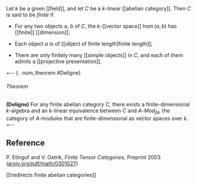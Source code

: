 Let $k$ be a given [[field]], and let $C$ be a $k$-linear [[abelian category]]. Then $C$ is said to be *finite* if 

* For any two objects $a$, $b$ of $C$, the $k$-[[vector space]] $\hom(a, b)$ has [[finite]] [[dimension]]; 

* Each object $a$ is of [[object of finite length|finite length]]; 

* There are only finitely many [[simple objects]] in $C$, and each of them admits a [[projective presentation]]. 

+-- {: .num_theorem #Deligne} 
###### Theorem 
**(Deligne)** 
For any finite abelian category $C$, there exists a finite-dimensional $k$-algebra and an $k$-linear equivalence between $C$ and $A$-$Mod_{fd}$, the category of $A$-modules that are finite-dimensional as vector spaces over $k$. 
=-- 

## Reference 

P. Etingof and V. Ostrik, _Finite Tensor Categories_, Preprint 2003 ([arxiv.org/pdf/math/0301027](http://arxiv.org/pdf/math/0301027)) 

[[!redirects finite abelian categories]] 

